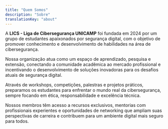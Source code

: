 ```yaml
---
title: "Quem Somos"
description: "Sobre"
translationKey: "about"
---
```


A **LICS - Liga de Cibersegurança UNICAMP** foi fundada em 2024 por um grupo de estudantes apaixonados por segurança digital, com o objetivo de promover conhecimento e desenvolvimento de habilidades na área de cibersegurança.

Nossa organização atua como um espaço de aprendizado, pesquisa e extensão, conectando a comunidade acadêmica ao mercado profissional e incentivando o desenvolvimento de soluções inovadoras para os desafios atuais de segurança digital.

Através de workshops, competições, palestras e projetos práticos, preparamos os estudantes para enfrentar o mundo real da cibersegurança, sempre focando em ética, responsabilidade e excelência técnica.

Nossos membros têm acesso a recursos exclusivos, mentorias com profissionais experientes e oportunidades de networking que ampliam suas perspectivas de carreira e contribuem para um ambiente digital mais seguro para todos.